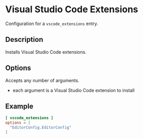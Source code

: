 # Visual Studio Code Extensions

Configuration for a `vscode_extensions` entry.

## Description

Installs Visual Studio Code extensions.

## Options

Accepts any number of arguments.

- each argument is a Visual Studio Code extension to install

## Example

```toml
[ vscode_extensions ]
options = [
  "EditorConfig.EditorConfig"
]
```
